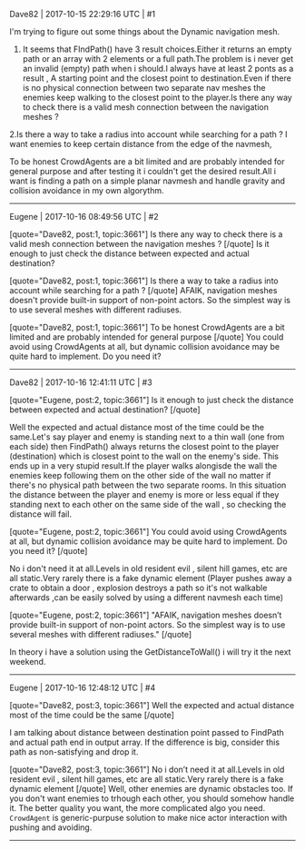 Dave82 | 2017-10-15 22:29:16 UTC | #1

I'm trying to figure out some things about the Dynamic navigation mesh.
1. It seems that FIndPath() have 3 result choices.Either it returns an empty path or an array with 2 elements or a full path.The problem is i never get an invalid (empty) path when i should.I always have at least 2 ponts as a result , A starting point and the closest point to destination.Even if there is no physical connection between two separate nav meshes the enemies keep walking to the closest point to the player.Is there any way to check there is a valid mesh connection between the navigation meshes ? 

2.Is there a way to take a radius into account while searching for a path ? I want enemies to keep certain distance from the edge of the navmesh,

To be honest CrowdAgents are a bit limited and are probably intended for general purpose and after testing it i couldn't get the desired result.All i want is finding a path on a simple planar navmesh and handle gravity and collision avoidance in my own algorythm.

-------------------------

Eugene | 2017-10-16 08:49:56 UTC | #2

[quote="Dave82, post:1, topic:3661"]
Is there any way to check there is a valid mesh connection between the navigation meshes ?
[/quote]
Is it enough to just check the distance between expected and actual destination?

[quote="Dave82, post:1, topic:3661"]
Is there a way to take a radius into account while searching for a path ?
[/quote]
AFAIK, navigation meshes doesn't provide built-in support of non-point actors. So the simplest way is to use several meshes with different radiuses.

[quote="Dave82, post:1, topic:3661"]
To be honest CrowdAgents are a bit limited and are probably intended for general purpose
[/quote]
You could avoid using CrowdAgents at all, but dynamic collision avoidance may be quite hard to implement. Do you need it?

-------------------------

Dave82 | 2017-10-16 12:41:11 UTC | #3

[quote="Eugene, post:2, topic:3661"]
Is it enough to just check the distance between expected and actual destination?
[/quote]

Well the expected and actual distance most of the time could be the same.Let's say player and enemy is standing next to a thin wall (one from each side) then FindPath() always returns the closest point to the player (destination) which is closest point to the wall on the enemy's side. This ends up in a very stupid result.If the player walks alongisde the wall the enemies keep following them on the other side of the wall no matter if there's no physical path between the two separate rooms.
In this situation the distance between the player and enemy is more or less equal if they standing next to each other on the same side of the wall , so checking the distance will fail. 

[quote="Eugene, post:2, topic:3661"]
 You could avoid using CrowdAgents at all, but dynamic collision avoidance may be quite hard to implement. Do you need it?
[/quote]

No i don't need it at all.Levels in old resident evil , silent hill games, etc are all static.Very rarely there is a fake dynamic element (Player pushes away a crate to obtain a door , explosion destroys a path so it's not walkable afterwards ,can be easily solved by using a different navmesh each time)

[quote="Eugene, post:2, topic:3661"]
"AFAIK, navigation meshes doesn’t provide built-in support of non-point actors. So the simplest way is to use several meshes with different radiuses."
[/quote]

In theory i have a solution using the GetDistanceToWall() i will try it the next weekend.

-------------------------

Eugene | 2017-10-16 12:48:12 UTC | #4

[quote="Dave82, post:3, topic:3661"]
Well the expected and actual distance most of the time could be the same
[/quote]

I am talking about distance between destination point passed to FindPath and actual path end in output array. If the difference is big, consider this path as non-satisfying and drop it.

[quote="Dave82, post:3, topic:3661"]
No i don’t need it at all.Levels in old resident evil , silent hill games, etc are all static.Very rarely there is a fake dynamic element
[/quote]
Well, other enemies are dynamic obstacles too. If you don't want enemies to trhough each other, you should somehow handle it. The better quality you want, the more complicated algo you need. `CrowdAgent` is generic-purpuse solution to make nice actor interaction with pushing and avoiding.

-------------------------

